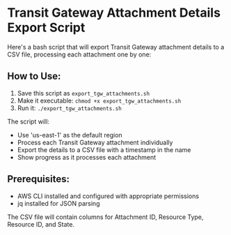 # Transit Gateway Attachment Details Export Script

Here's a bash script that will export Transit Gateway attachment details to a CSV file, processing each attachment one by one:


## How to Use:

1. Save this script as `export_tgw_attachments.sh`
2. Make it executable: `chmod +x export_tgw_attachments.sh`
3. Run it: `./export_tgw_attachments.sh`

The script will:
- Use 'us-east-1' as the default region
- Process each Transit Gateway attachment individually
- Export the details to a CSV file with a timestamp in the name
- Show progress as it processes each attachment

## Prerequisites:
- AWS CLI installed and configured with appropriate permissions
- jq installed for JSON parsing

The CSV file will contain columns for Attachment ID, Resource Type, Resource ID, and State.
